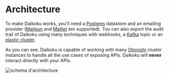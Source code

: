 # Architecture

To make Daikoku works, you'll need a [Postgres](https://www.postgresql.org/) datastore and an emailing provider ([Mailgun](https://www.mailgun.com/) and [Mailjet](https://www.mailjet.com/) are supported). Tou can also export the audit trail of Daikoku using many techniques with webhooks, a [Kafka](https://kafka.apache.org/) topic or an [elastic cluster](https://www.elastic.co/fr/products/elasticsearch).

As you can see, Daikoku is capable of working with many [Otoroshi](https://maif.github.io/otoroshi) cluster instances to handle all the use cases of exposing APIs. Daikoku will **never** interact directly with your APIs.

<div style={{textAlign: 'center'}}>
  <img
    src={require("../img/daikoku-architecture.png").default}
    alt="schema d'architecture"
  />
</div>

